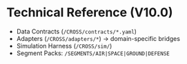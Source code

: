 # Technical Reference (V10.0)

- Data Contracts (`/CROSS/contracts/*.yaml`)
- Adapters (`/CROSS/adapters/*`) → domain-specific bridges
- Simulation Harness (`/CROSS/sim/`)
- Segment Packs: `/SEGMENTS/AIR|SPACE|GROUND|DEFENSE`